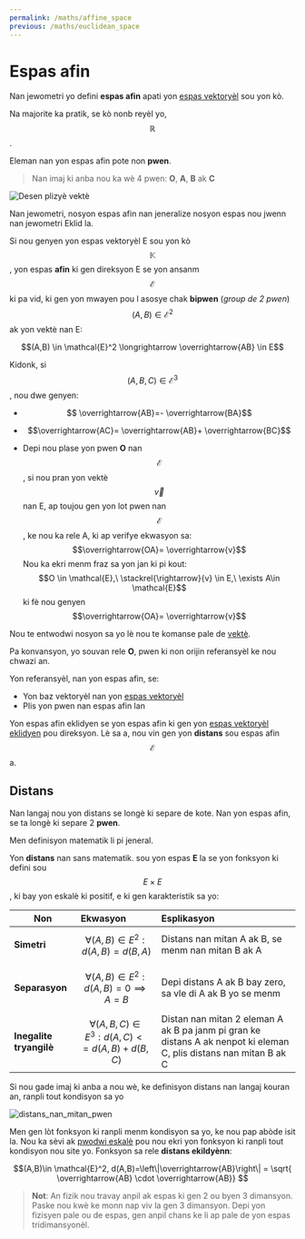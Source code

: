 ```yaml
---
permalink: /maths/affine_space
previous: /maths/euclidean_space
---
```

# Espas afin

Nan jewometri yo defini **espas afin** apati yon [espas vektoryèl](/fizikkreyol/maths/vector_space) sou yon kò.

Na majorite ka pratik, se kò nonb reyèl yo, $$\mathbb{R}$$.

Eleman nan yon espas afin pote non **pwen**.

> Nan imaj ki anba nou ka wè 4 pwen: **O**, **A**, **B**  ak **C**

![Desen plizyè vektè](/fizikkreyol/assets/vector/anpil_vektè_xy.png)

Nan jewometri, nosyon espas afin nan jeneralize nosyon espas nou jwenn nan jewometri Eklid la. 

Si nou genyen yon espas vektoryèl E sou yon kò $$\mathbb{K}$$, yon espas **afin** ki gen direksyon E se yon ansanm **$$\mathcal{E}$$** ki pa vid, ki gen yon mwayen pou l asosye chak **bipwen** (*group de 2 pwen*) $$(A,B)\in \mathcal{E}^2$$ ak yon vektè nan E:

$$(A,B) \in \mathcal{E}^2 \longrightarrow  \overrightarrow{AB} \in E$$

Kidonk, si $$(A,B,C)\in \mathcal{E}^3$$, nou dwe genyen:

- $$ \overrightarrow{AB}=- \overrightarrow{BA}$$
- $$\overrightarrow{AC}= \overrightarrow{AB}+ \overrightarrow{BC}$$

- Depi nou plase yon pwen **O** nan $$\mathcal{E}$$, si nou pran yon vektè $$\overrightarrow{v}$$ nan E, ap toujou gen yon lot pwen nan $$\mathcal{E}$$, ke nou ka rele A, ki ap verifye ekwasyon sa: $$\overrightarrow{OA}= \overrightarrow{v}$$
Nou ka ekri menm fraz sa yon jan ki pi kout:
$$O \in \mathcal{E},\ \stackrel{\rightarrow}{v} \in E,\ \exists A\in \mathcal{E}$$ ki fè nou genyen $$\overrightarrow{OA}= \overrightarrow{v}$$

Nou te entwodwi nosyon sa yo lè nou te komanse pale de [vektè](/fizikkreyol/maths/vector).

Pa konvansyon, yo souvan rele **O**, pwen ki non orijin referansyèl ke nou chwazi an.

Yon referansyèl, nan yon espas afin, se:
- Yon baz vektoryèl nan yon [espas vektoryèl](/fizikkreyol/maths/vector_space)
- Plis yon pwen nan espas afin lan

Yon espas afin eklidyen se yon espas afin ki gen yon [espas vektoryèl eklidyen](/fizikkreyol/maths/euclidean_space) pou direksyon.
 Lè sa a, nou vin gen yon **distans** sou espas afin $$\mathcal{E}$$ a.

## Distans

Nan langaj nou yon distans se longè ki separe de kote. Nan yon espas afin, se ta longè ki separe 2 **pwen**.


Men definisyon matematik li pi jeneral.

Yon **distans** nan sans matematik. sou yon espas **E** la se yon fonksyon ki defini sou $$E \times E$$, ki bay yon eskalè ki positif, e ki gen karakteristik sa yo:

| Non    | Ekwasyon | Esplikasyon |
|--------|:---------|:------------|
|**Simetri** | $$ \forall (A, B) \in E^2: d(A, B) = d(B, A)$$| Distans nan mitan A ak B, se menm nan mitan B ak A |
|**Separasyon**| $$ \forall (A, B) \in E^2: d(A, B) = 0 \implies A = B$$ | Depi distans A ak B bay zero, sa vle di A ak B yo se menm|
|**Inegalite tryangilè** | $$ \forall (A, B, C) \in E^3: d(A, C) <= d(A,B) + d(B, C)$$ | Distan nan mitan 2 eleman A ak B pa janm pi gran ke distans A ak nenpot ki eleman C, plis distans nan mitan B ak C |

Si nou gade imaj ki anba a nou wè, ke definisyon distans nan langaj kouran an, ranpli tout kondisyon sa yo

![distans_nan_mitan_pwen](/fizikkreyol/assets/affine/distans.png)

Men gen lòt fonksyon ki ranpli menm kondisyon sa yo, ke nou pap abòde isit la. Nou ka sèvi ak [pwodwi  eskalè](/fizikkreyol/maths/dot_product) pou nou ekri yon fonksyon ki ranpli tout kondisyon nou site yo. Fonksyon sa rele **distans ekildyènn**:

$$(A,B)\in \mathcal{E}^2, d(A,B)=\left\|\overrightarrow{AB}\right\| =  \sqrt{ \overrightarrow{AB} \cdot \overrightarrow{AB}} $$


> **Not**: An fizik nou travay anpil ak espas ki gen 2 ou byen 3 dimansyon. Paske nou kwè ke monn nap viv la gen 3 dimansyon. Depi yon fizisyen pale ou de espas, gen anpil chans ke li ap pale de yon espas tridimansyonèl.

